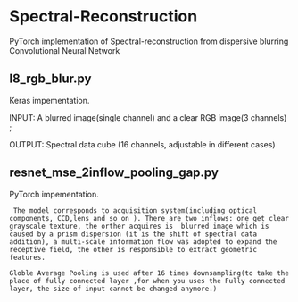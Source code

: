 # Spectral-Reconstruction
PyTorch implementation of Spectral-reconstruction from dispersive blurring Convolutional Neural Network 
## l8_rgb_blur.py  
Keras impementation. 

INPUT: A blurred image(single channel) and a clear RGB image(3 channels) ;

OUTPUT: Spectral data cube (16 channels, adjustable  in different cases)

## resnet_mse_2inflow_pooling_gap.py
PyTorch impementation.

     The model corresponds to acquisition system(including optical components, CCD,lens and so on ). There are two inflows: one get clear grayscale texture, the orther acquires is  blurred image which is caused by a prism dispersion (it is the shift of spectral data addition), a multi-scale information flow was adopted to expand the receptive field, the other is responsible to extract geometric features. 

    Globle Average Pooling is used after 16 times downsampling(to take the place of fully connected layer ,for when you uses the Fully connected layer, the size of input cannot be changed anymore.)
